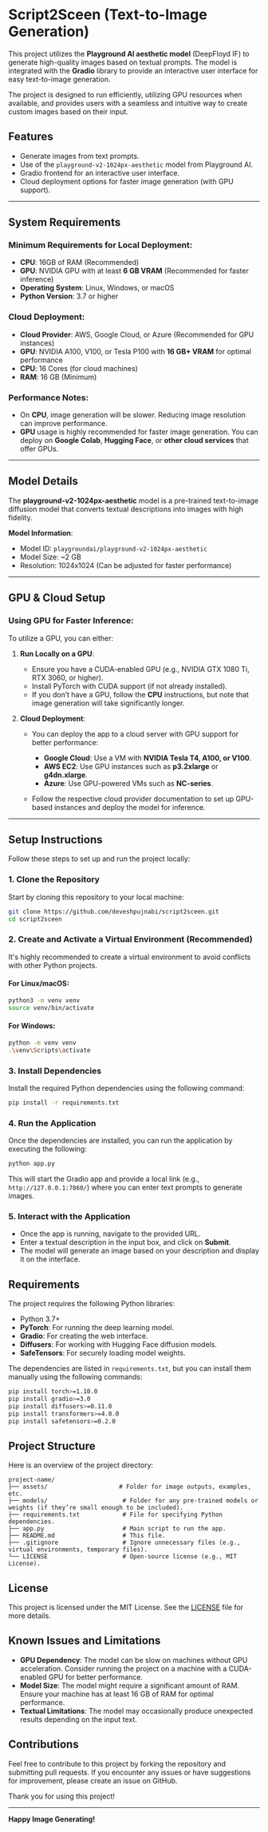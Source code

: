 
# Script2Sceen (Text-to-Image Generation) 

This project utilizes the **Playground AI aesthetic model** (DeepFloyd IF) to generate high-quality images based on textual prompts. The model is integrated with the **Gradio** library to provide an interactive user interface for easy text-to-image generation.

The project is designed to run efficiently, utilizing GPU resources when available, and provides users with a seamless and intuitive way to create custom images based on their input.

## Features
- Generate images from text prompts.
- Use of the `playground-v2-1024px-aesthetic` model from Playground AI.
- Gradio frontend for an interactive user interface.
- Cloud deployment options for faster image generation (with GPU support).

---

## System Requirements

### Minimum Requirements for Local Deployment:
- **CPU**: 16GB of RAM (Recommended)
- **GPU**: NVIDIA GPU with at least **6 GB VRAM** (Recommended for faster inference)
- **Operating System**: Linux, Windows, or macOS
- **Python Version**: 3.7 or higher

### Cloud Deployment:
- **Cloud Provider**: AWS, Google Cloud, or Azure (Recommended for GPU instances)
- **GPU**: NVIDIA A100, V100, or Tesla P100 with **16 GB+ VRAM** for optimal performance
- **CPU**: 16 Cores (for cloud machines)
- **RAM**: 16 GB (Minimum)

### Performance Notes:
- On **CPU**, image generation will be slower. Reducing image resolution can improve performance.
- **GPU** usage is highly recommended for faster image generation. You can deploy on **Google Colab**, **Hugging Face**, or **other cloud services** that offer GPUs.

---

## Model Details

The **playground-v2-1024px-aesthetic** model is a pre-trained text-to-image diffusion model that converts textual descriptions into images with high fidelity.

**Model Information**:
- Model ID: `playgroundai/playground-v2-1024px-aesthetic`
- Model Size: ~2 GB
- Resolution: 1024x1024 (Can be adjusted for faster performance)

---

## GPU & Cloud Setup

### Using GPU for Faster Inference:
To utilize a GPU, you can either:
1. **Run Locally on a GPU**:
   - Ensure you have a CUDA-enabled GPU (e.g., NVIDIA GTX 1080 Ti, RTX 3060, or higher).
   - Install PyTorch with CUDA support (if not already installed).
   - If you don’t have a GPU, follow the **CPU** instructions, but note that image generation will take significantly longer.

2. **Cloud Deployment**:
   - You can deploy the app to a cloud server with GPU support for better performance:
     - **Google Cloud**: Use a VM with **NVIDIA Tesla T4, A100, or V100**.
     - **AWS EC2**: Use GPU instances such as **p3.2xlarge** or **g4dn.xlarge**.
     - **Azure**: Use GPU-powered VMs such as **NC-series**.

   - Follow the respective cloud provider documentation to set up GPU-based instances and deploy the model for inference.

---


## Setup Instructions

Follow these steps to set up and run the project locally:

### 1. Clone the Repository
Start by cloning this repository to your local machine:

```bash
git clone https://github.com/deveshpujnabi/script2sceen.git
cd script2sceen
```

### 2. Create and Activate a Virtual Environment (Recommended)
It's highly recommended to create a virtual environment to avoid conflicts with other Python projects.

#### For Linux/macOS:
```bash
python3 -m venv venv
source venv/bin/activate
```

#### For Windows:
```bash
python -m venv venv
.\venv\Scripts\activate
```

### 3. Install Dependencies
Install the required Python dependencies using the following command:

```bash
pip install -r requirements.txt
```

### 4. Run the Application
Once the dependencies are installed, you can run the application by executing the following:

```bash
python app.py
```

This will start the Gradio app and provide a local link (e.g., `http://127.0.0.1:7860/`) where you can enter text prompts to generate images.

### 5. Interact with the Application
- Once the app is running, navigate to the provided URL.
- Enter a textual description in the input box, and click on **Submit**.
- The model will generate an image based on your description and display it on the interface.

## Requirements

The project requires the following Python libraries:

- Python 3.7+
- **PyTorch**: For running the deep learning model.
- **Gradio**: For creating the web interface.
- **Diffusers**: For working with Hugging Face diffusion models.
- **SafeTensors**: For securely loading model weights.

The dependencies are listed in `requirements.txt`, but you can install them manually using the following commands:

```bash
pip install torch>=1.10.0
pip install gradio>=3.0
pip install diffusers>=0.11.0
pip install transformers>=4.0.0
pip install safetensors>=0.2.0
```

## Project Structure

Here is an overview of the project directory:

```
project-name/
├── assets/                    # Folder for image outputs, examples, etc.
├── models/                     # Folder for any pre-trained models or weights (if they’re small enough to be included).
├── requirements.txt            # File for specifying Python dependencies.
├── app.py                      # Main script to run the app.
├── README.md                   # This file.
├── .gitignore                  # Ignore unnecessary files (e.g., virtual environments, temporary files).
└── LICENSE                     # Open-source license (e.g., MIT License).
```

## License

This project is licensed under the MIT License. See the [LICENSE](LICENSE) file for more details.

## Known Issues and Limitations
- **GPU Dependency**: The model can be slow on machines without GPU acceleration. Consider running the project on a machine with a CUDA-enabled GPU for better performance.
- **Model Size**: The model might require a significant amount of RAM. Ensure your machine has at least 16 GB of RAM for optimal performance.
- **Textual Limitations**: The model may occasionally produce unexpected results depending on the input text.

## Contributions

Feel free to contribute to this project by forking the repository and submitting pull requests. If you encounter any issues or have suggestions for improvement, please create an issue on GitHub.


Thank you for using this project!

---

**Happy Image Generating!**
